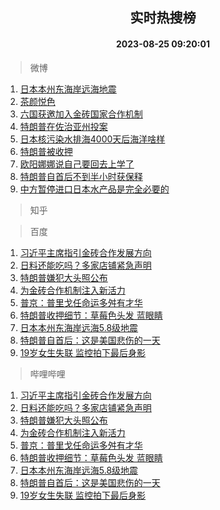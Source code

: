<div align="center"><h2>实时热搜榜</h2><h4>2023-08-25 09:20:01</h4></div>

> 微博  

1. [日本本州东海岸远海地震](https://s.weibo.com/weibo?q=%23%E6%97%A5%E6%9C%AC%E6%9C%AC%E5%B7%9E%E4%B8%9C%E6%B5%B7%E5%B2%B8%E8%BF%9C%E6%B5%B7%E5%9C%B0%E9%9C%87%23&t=31&band_rank=1&Refer=top)<br />
2. [茶颜悦色](https://s.weibo.com/weibo?q=%E8%8C%B6%E9%A2%9C%E6%82%A6%E8%89%B2&t=31&band_rank=2&Refer=top)<br />
3. [六国获邀加入金砖国家合作机制](https://s.weibo.com/weibo?q=%23%E5%85%AD%E5%9B%BD%E8%8E%B7%E9%82%80%E5%8A%A0%E5%85%A5%E9%87%91%E7%A0%96%E5%9B%BD%E5%AE%B6%E5%90%88%E4%BD%9C%E6%9C%BA%E5%88%B6%23&t=31&band_rank=3&Refer=top)<br />
4. [特朗普在佐治亚州投案](https://s.weibo.com/weibo?q=%23%E7%89%B9%E6%9C%97%E6%99%AE%E5%9C%A8%E4%BD%90%E6%B2%BB%E4%BA%9A%E5%B7%9E%E6%8A%95%E6%A1%88%23&t=31&band_rank=4&Refer=top)<br />
5. [日本核污染水排海4000天后海洋啥样](https://s.weibo.com/weibo?q=%23%E6%97%A5%E6%9C%AC%E6%A0%B8%E6%B1%A1%E6%9F%93%E6%B0%B4%E6%8E%92%E6%B5%B74000%E5%A4%A9%E5%90%8E%E6%B5%B7%E6%B4%8B%E5%95%A5%E6%A0%B7%23&t=31&band_rank=5&Refer=top)<br />
6. [特朗普被收押](https://s.weibo.com/weibo?q=%23%E7%89%B9%E6%9C%97%E6%99%AE%E8%A2%AB%E6%94%B6%E6%8A%BC%23&t=31&band_rank=6&Refer=top)<br />
7. [欧阳娜娜说自己要回去上学了](https://s.weibo.com/weibo?q=%23%E6%AC%A7%E9%98%B3%E5%A8%9C%E5%A8%9C%E8%AF%B4%E8%87%AA%E5%B7%B1%E8%A6%81%E5%9B%9E%E5%8E%BB%E4%B8%8A%E5%AD%A6%E4%BA%86%23&t=31&band_rank=7&Refer=top)<br />
8. [特朗普自首后不到半小时获保释](https://s.weibo.com/weibo?q=%23%E7%89%B9%E6%9C%97%E6%99%AE%E8%87%AA%E9%A6%96%E5%90%8E%E4%B8%8D%E5%88%B0%E5%8D%8A%E5%B0%8F%E6%97%B6%E8%8E%B7%E4%BF%9D%E9%87%8A%23&t=31&band_rank=8&Refer=top)<br />
9. [中方暂停进口日本水产品是完全必要的](https://s.weibo.com/weibo?q=%23%E4%B8%AD%E6%96%B9%E6%9A%82%E5%81%9C%E8%BF%9B%E5%8F%A3%E6%97%A5%E6%9C%AC%E6%B0%B4%E4%BA%A7%E5%93%81%E6%98%AF%E5%AE%8C%E5%85%A8%E5%BF%85%E8%A6%81%E7%9A%84%23&t=31&band_rank=9&Refer=top)<br />

> 知乎  


> 百度  

1. [习近平主席指引金砖合作发展方向](https://www.baidu.com/s?wd=%E4%B9%A0%E8%BF%91%E5%B9%B3%E4%B8%BB%E5%B8%AD%E6%8C%87%E5%BC%95%E9%87%91%E7%A0%96%E5%90%88%E4%BD%9C%E5%8F%91%E5%B1%95%E6%96%B9%E5%90%91&sa=fyb_news&rsv_dl=fyb_news)<br />
2. [日料还能吃吗？多家店铺紧急声明](https://www.baidu.com/s?wd=%E6%97%A5%E6%96%99%E8%BF%98%E8%83%BD%E5%90%83%E5%90%97%EF%BC%9F%E5%A4%9A%E5%AE%B6%E5%BA%97%E9%93%BA%E7%B4%A7%E6%80%A5%E5%A3%B0%E6%98%8E&sa=fyb_news&rsv_dl=fyb_news)<br />
3. [特朗普嫌犯大头照公布](https://www.baidu.com/s?wd=%E7%89%B9%E6%9C%97%E6%99%AE%E5%AB%8C%E7%8A%AF%E5%A4%A7%E5%A4%B4%E7%85%A7%E5%85%AC%E5%B8%83&sa=fyb_news&rsv_dl=fyb_news)<br />
4. [为金砖合作机制注入新活力](https://www.baidu.com/s?wd=%E4%B8%BA%E9%87%91%E7%A0%96%E5%90%88%E4%BD%9C%E6%9C%BA%E5%88%B6%E6%B3%A8%E5%85%A5%E6%96%B0%E6%B4%BB%E5%8A%9B&sa=fyb_news&rsv_dl=fyb_news)<br />
5. [普京：普里戈任命运多舛有才华](https://www.baidu.com/s?wd=%E6%99%AE%E4%BA%AC%EF%BC%9A%E6%99%AE%E9%87%8C%E6%88%88%E4%BB%BB%E5%91%BD%E8%BF%90%E5%A4%9A%E8%88%9B%E6%9C%89%E6%89%8D%E5%8D%8E&sa=fyb_news&rsv_dl=fyb_news)<br />
6. [特朗普收押细节：草莓色头发 蓝眼睛](https://www.baidu.com/s?wd=%E7%89%B9%E6%9C%97%E6%99%AE%E6%94%B6%E6%8A%BC%E7%BB%86%E8%8A%82%EF%BC%9A%E8%8D%89%E8%8E%93%E8%89%B2%E5%A4%B4%E5%8F%91+%E8%93%9D%E7%9C%BC%E7%9D%9B&sa=fyb_news&rsv_dl=fyb_news)<br />
7. [日本本州东海岸远海5.8级地震](https://www.baidu.com/s?wd=%E6%97%A5%E6%9C%AC%E6%9C%AC%E5%B7%9E%E4%B8%9C%E6%B5%B7%E5%B2%B8%E8%BF%9C%E6%B5%B75.8%E7%BA%A7%E5%9C%B0%E9%9C%87&sa=fyb_news&rsv_dl=fyb_news)<br />
8. [特朗普自首后：这是美国悲伤的一天](https://www.baidu.com/s?wd=%E7%89%B9%E6%9C%97%E6%99%AE%E8%87%AA%E9%A6%96%E5%90%8E%EF%BC%9A%E8%BF%99%E6%98%AF%E7%BE%8E%E5%9B%BD%E6%82%B2%E4%BC%A4%E7%9A%84%E4%B8%80%E5%A4%A9&sa=fyb_news&rsv_dl=fyb_news)<br />
9. [19岁女生失联 监控拍下最后身影](https://www.baidu.com/s?wd=19%E5%B2%81%E5%A5%B3%E7%94%9F%E5%A4%B1%E8%81%94+%E7%9B%91%E6%8E%A7%E6%8B%8D%E4%B8%8B%E6%9C%80%E5%90%8E%E8%BA%AB%E5%BD%B1&sa=fyb_news&rsv_dl=fyb_news)<br />

> 哔哩哔哩  

1. [习近平主席指引金砖合作发展方向](https://www.baidu.com/s?wd=%E4%B9%A0%E8%BF%91%E5%B9%B3%E4%B8%BB%E5%B8%AD%E6%8C%87%E5%BC%95%E9%87%91%E7%A0%96%E5%90%88%E4%BD%9C%E5%8F%91%E5%B1%95%E6%96%B9%E5%90%91&sa=fyb_news&rsv_dl=fyb_news)<br />
2. [日料还能吃吗？多家店铺紧急声明](https://www.baidu.com/s?wd=%E6%97%A5%E6%96%99%E8%BF%98%E8%83%BD%E5%90%83%E5%90%97%EF%BC%9F%E5%A4%9A%E5%AE%B6%E5%BA%97%E9%93%BA%E7%B4%A7%E6%80%A5%E5%A3%B0%E6%98%8E&sa=fyb_news&rsv_dl=fyb_news)<br />
3. [特朗普嫌犯大头照公布](https://www.baidu.com/s?wd=%E7%89%B9%E6%9C%97%E6%99%AE%E5%AB%8C%E7%8A%AF%E5%A4%A7%E5%A4%B4%E7%85%A7%E5%85%AC%E5%B8%83&sa=fyb_news&rsv_dl=fyb_news)<br />
4. [为金砖合作机制注入新活力](https://www.baidu.com/s?wd=%E4%B8%BA%E9%87%91%E7%A0%96%E5%90%88%E4%BD%9C%E6%9C%BA%E5%88%B6%E6%B3%A8%E5%85%A5%E6%96%B0%E6%B4%BB%E5%8A%9B&sa=fyb_news&rsv_dl=fyb_news)<br />
5. [普京：普里戈任命运多舛有才华](https://www.baidu.com/s?wd=%E6%99%AE%E4%BA%AC%EF%BC%9A%E6%99%AE%E9%87%8C%E6%88%88%E4%BB%BB%E5%91%BD%E8%BF%90%E5%A4%9A%E8%88%9B%E6%9C%89%E6%89%8D%E5%8D%8E&sa=fyb_news&rsv_dl=fyb_news)<br />
6. [特朗普收押细节：草莓色头发 蓝眼睛](https://www.baidu.com/s?wd=%E7%89%B9%E6%9C%97%E6%99%AE%E6%94%B6%E6%8A%BC%E7%BB%86%E8%8A%82%EF%BC%9A%E8%8D%89%E8%8E%93%E8%89%B2%E5%A4%B4%E5%8F%91+%E8%93%9D%E7%9C%BC%E7%9D%9B&sa=fyb_news&rsv_dl=fyb_news)<br />
7. [日本本州东海岸远海5.8级地震](https://www.baidu.com/s?wd=%E6%97%A5%E6%9C%AC%E6%9C%AC%E5%B7%9E%E4%B8%9C%E6%B5%B7%E5%B2%B8%E8%BF%9C%E6%B5%B75.8%E7%BA%A7%E5%9C%B0%E9%9C%87&sa=fyb_news&rsv_dl=fyb_news)<br />
8. [特朗普自首后：这是美国悲伤的一天](https://www.baidu.com/s?wd=%E7%89%B9%E6%9C%97%E6%99%AE%E8%87%AA%E9%A6%96%E5%90%8E%EF%BC%9A%E8%BF%99%E6%98%AF%E7%BE%8E%E5%9B%BD%E6%82%B2%E4%BC%A4%E7%9A%84%E4%B8%80%E5%A4%A9&sa=fyb_news&rsv_dl=fyb_news)<br />
9. [19岁女生失联 监控拍下最后身影](https://www.baidu.com/s?wd=19%E5%B2%81%E5%A5%B3%E7%94%9F%E5%A4%B1%E8%81%94+%E7%9B%91%E6%8E%A7%E6%8B%8D%E4%B8%8B%E6%9C%80%E5%90%8E%E8%BA%AB%E5%BD%B1&sa=fyb_news&rsv_dl=fyb_news)<br />
